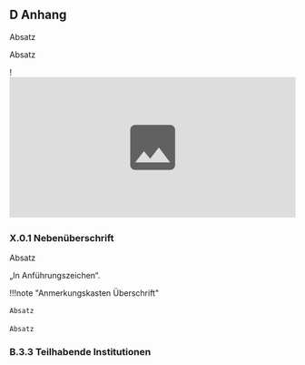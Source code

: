 ## D Anhang

Absatz

Absatz

!![Abb. x.0-1 - Legende „in Anführungszeichen“][X-0_1]

### X.0.1 Nebenüberschrift

Absatz

„In Anführungszeichen“.

!!!note "Anmerkungskasten Überschrift"

    Absatz

    Absatz

### B.3.3 Teilhabende Institutionen

[X-0_1]: img/X-0_1.jpg "Abb. X.0-1 - Alt-Text „in Anführungszeichen“"
